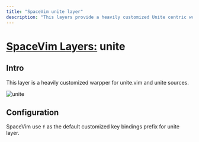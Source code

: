 ```yaml
---
title: "SpaceVim unite layer"
description: "This layers provide a heavily customized Unite centric work-flow"
---
```


# [SpaceVim Layers:](https://spacevim.org/layers) unite

## Intro

This layer is a heavily customized warpper for unite.vim and unite sources.

![unite](https://cloud.githubusercontent.com/assets/13142418/23955542/26fd5348-09d5-11e7-8253-1f43991439b0.png)

## Configuration

SpaceVim use `f` as the default customized key bindings prefix for unite layer.
